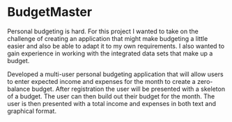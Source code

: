 ﻿
# BudgetMaster

Personal budgeting is hard. For this project I wanted to take on the challenge of creating an application that might make budgeting a little easier and also be able to adapt it to my own requirements.  I also wanted to gain experience in working with the integrated data sets that make up a budget.

Developed a multi-user personal budgeting application that will allow users to enter expected income and expenses for the month to create a zero-balance budget. After registration the user will be presented with a skeleton of a budget. The user can then build out their budget for the month. The user is then presented with a total income and expenses in both text and graphical format.